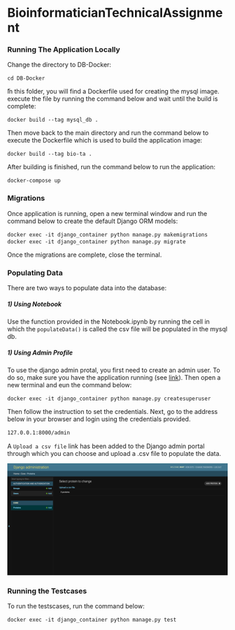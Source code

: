 # BioinformaticianTechnicalAssignment

### Running The Application Locally

Change the directory to DB-Docker:

```
cd DB-Docker
```

ّIn this folder, you will find a Dockerfile used for creating the mysql image. execute the file by running the command below and wait until the build is complete:

```
docker build --tag mysql_db .
```

Then move back to the main directory and run the command below to execute the Dockerfile which is used to build the application image:
```
docker build --tag bio-ta .
```

After building is finished, run the command below to run the application:

```
docker-compose up
```

### Migrations

Once application is running, open a new terminal window and run the command below to create the default Django ORM models:

```
docker exec -it django_container python manage.py makemigrations
docker exec -it django_container python manage.py migrate
```
Once the migrations are complete, close the terminal.

### Populating Data
There are two ways to populate data into the database:
##### 1) Using Notebook
Use the function provided in the Notebook.ipynb by running the cell in which the ```populateData()``` is called the csv file will be populated in the mysql db.

##### 1) Using Admin Profile
To use the django admin protal, you first need to create an admin user. To do so, make sure you have the application running (see [link](#1-Running-The-Application-Locally)). Then open a new terminal and eun the command below:
```
docker exec -it django_container python manage.py createsuperuser
```
Then follow the instruction to set the credentials. Next, go to the address below in your browser and login using the credentials provided.
```sh
127.0.0.1:8000/admin
```
A ```Upload a csv file``` link has been added to the Django admin portal through which you can choose and upload a .csv file to populate the data. 

![](adminPortal.png)

### Running the Testcases
To run the testscases, run the command below:
```
docker exec -it django_container python manage.py test
```

